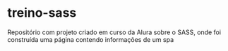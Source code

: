 # treino-sass

Repositório com projeto criado em curso da Alura sobre o SASS, onde foi construída uma página contendo informações de um spa
